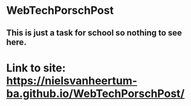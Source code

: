 # WebTechPorschPost
This is just a task for school so nothing to see here. 
---
# Link to site: https://nielsvanheertum-ba.github.io/WebTechPorschPost/
